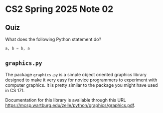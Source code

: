 # CS2 Spring 2025 Note 02

## Quiz

What does the following Python statement do?

```python
a, b = b, a
```

## `graphics.py`

The package `graphics.py` is a simple object oriented graphics library designed
to make it very easy for novice programmers to experiment with computer
graphics.  It is pretty similar to the package you might have used in CS 171.

Documentation for this library is available through this URL
https://mcsp.wartburg.edu/zelle/python/graphics/graphics.pdf.
